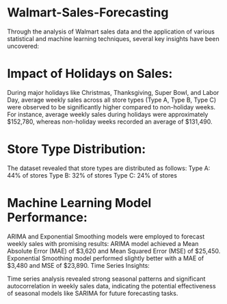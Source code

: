 # Walmart-Sales-Forecasting
Through the analysis of Walmart sales data and the application of various statistical and machine learning techniques, several key insights have been uncovered:

# Impact of Holidays on Sales:

During major holidays like Christmas, Thanksgiving, Super Bowl, and Labor Day, average weekly sales across all store types (Type A, Type B, Type C) were observed to be significantly higher compared to non-holiday weeks.
For instance, average weekly sales during holidays were approximately $152,780, whereas non-holiday weeks recorded an average of $131,490.

# Store Type Distribution:

The dataset revealed that store types are distributed as follows:
Type A: 44% of stores
Type B: 32% of stores
Type C: 24% of stores

 # Machine Learning Model Performance:

ARIMA and Exponential Smoothing models were employed to forecast weekly sales with promising results:
ARIMA model achieved a Mean Absolute Error (MAE) of $3,620 and Mean Squared Error (MSE) of $25,450.
Exponential Smoothing model performed slightly better with a MAE of $3,480 and MSE of $23,890.
Time Series Insights:

Time series analysis revealed strong seasonal patterns and significant autocorrelation in weekly sales data, indicating the potential effectiveness of seasonal models like SARIMA for future forecasting tasks.
